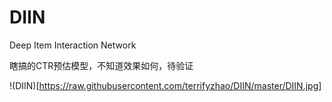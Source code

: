 # DIIN
Deep Item Interaction Network


瞎搞的CTR预估模型，不知道效果如何，待验证

!(DIIN)[https://raw.githubusercontent.com/terrifyzhao/DIIN/master/DIIN.jpg]